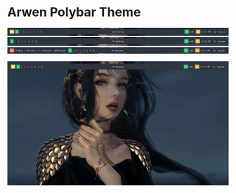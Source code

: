 # Arwen Polybar Theme

![arwen1](arwen1.png)
![arwen2](arwen2.png)
![arwen3](arwen3.png)

![dekstop_theme](arwentheme.png)
